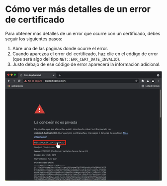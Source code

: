 # Cómo ver más detalles de un error de certificado

Para obtener más detalles de un error que ocurre con un certificado, debes seguir los siguientes pasos:

1. Abre una de las páginas donde ocurre el error.
2. Cuando aparezca el error del certificado, haz clic en el código de error (que será algo del tipo `NET::ERR_CERT_DATE_INVALID`).
3. Justo debajo de ese código de error aparecerá la información adicional.

![Ejemplo de lo que aparece después de seguir los pasos](../img/badssl.webp)
